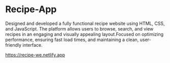 # Recipe-App
Designed and developed a fully functional recipe website using HTML, CSS, and JavaScript. The platform allows users to browse, search, and view recipes in an engaging and visually appealing layout.Focused on optimizing performance, ensuring fast load times, and maintaining a clean, user-friendly interface.

https://recipe-we.netlify.app

